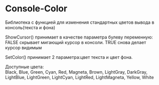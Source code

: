 # Console-Color
Библиотека с функцией для изменения стандартных цветов вывода в консоль(текста и фона)

ShowCursor() принимает в качестве параметра булеву переменную:<br>
FALSE скрывает мигающий курсор в консоли. 
TRUE снова делает курсор видимым 

SetColor() принимает 2 параметра:цвет текста и цвет фона.

Доступные цвета:<br>
Black, Blue, Green, Cyan, Red, Magneta, Brown, LightGray, DarkGray, LightBlue, LightGreen, LightCyan, LightRed, LightMagneta, Yellow, White
